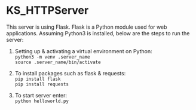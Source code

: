 # KS_HTTPServer 

This server is using Flask. Flask is a Python module used for web applications. Assuming Python3 is installed, below are the steps to run the server: 
1. Setting up & activating a virtual environment on Python:    
```python3 -m venv .server_name```  
```source .server_name/bin/activate```  

2. To install packages such as flask & requests:        
```pip install flask```   
```pip install requests```
3. To start server enter:   
```python helloworld.py```